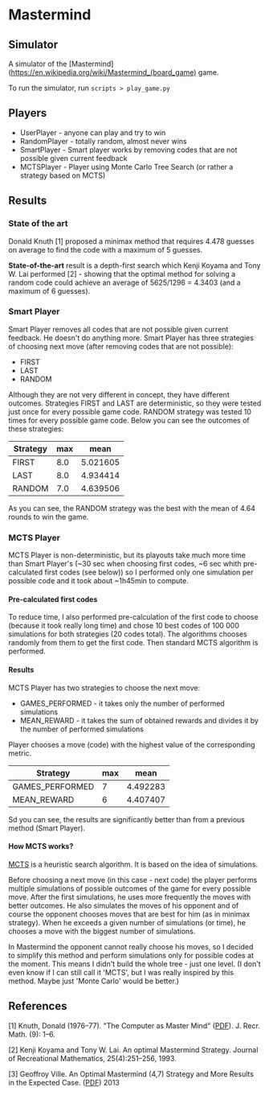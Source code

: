 # Mastermind

## Simulator

A simulator of the [Mastermind](https://en.wikipedia.org/wiki/Mastermind_(board_game) game.

To run the simulator, run `scripts > play_game.py`

## Players

- UserPlayer - anyone can play and try to win
- RandomPlayer - totally random, almost never wins
- SmartPlayer - Smart player works by removing codes that are not possible given current feedback
- MCTSPlayer - Player using Monte Carlo Tree Search (or rather a strategy based on MCTS)


## Results

### State of the art

Donald Knuth [1] proposed a minimax method that requires 4.478 guesses on average to find the code with a maximum of 5 guesses.

**State-of-the-art** result is a depth-first search which Kenji Koyama and Tony W. Lai performed [2] - showing that the optimal method for solving a random code could achieve an average of 5625/1296 = 4.3403 (and a maximum of 6 guesses).

### Smart Player

Smart Player removes all codes that are not possible given current feedback. He doesn't do anything more. Smart Player has three strategies of choosing next move (after removing codes that are not possible):
- FIRST
- LAST
- RANDOM

Although they are not very different in concept, they have different outcomes. Strategies FIRST and LAST are deterministic, so they were tested just once for every possible game code. RANDOM strategy was tested 10 times for every possible game code. Below you can see the outcomes of these strategies:

| Strategy | max | mean     |
|----------|-----|----------|
| FIRST    | 8.0 | 5.021605 |
| LAST     | 8.0 | 4.934414 |
| RANDOM   | 7.0 | 4.639506 |

As you can see, the RANDOM strategy was the best with the mean of 4.64 rounds to win the game.

### MCTS Player

MCTS Player is non-deterministic, but its playouts take much more time than Smart Player's (~30 sec when choosing first codes, ~6 sec whith pre-calculated first codes (see below)) so I performed only one simulation per possible code and it took about ~1h45min to compute.

#### Pre-calculated first codes

To reduce time, I also performed pre-calculation of the first code to choose (because it took really long time) and chose 10 best codes of 100 000 simulations for both strategies (20 codes total). The algorithms chooses randomly from them to get the first code. Then standard MCTS algorithm is performed.

#### Results

MCTS Player has two strategies to choose the next move:
- GAMES_PERFORMED - it takes only the number of performed simulations
- MEAN_REWARD - it takes the sum of obtained rewards and divides it by the number of performed simulations

Player chooses a move (code) with the highest value of the corresponding metric.


| Strategy         | max  | mean     |
|------------------|------|----------|
| GAMES_PERFORMED  | 7    | 4.492283 |
| MEAN_REWARD      | 6    | 4.407407 |

Sd you can see, the results are significantly better than from a previous method (Smart Player).

#### How MCTS works?

[MCTS](https://en.wikipedia.org/wiki/Monte_Carlo_tree_search) is a heuristic search algorithm. It is based on the idea of simulations. 

Before choosing a next move (in this case - next code) the player performs multiple simulations of possible outcomes of the game for every possible move. After the first simulations, he uses more frequently the moves with better outcomes. He also simulates the moves of his opponent and of course the opponent chooses moves that are best for him (as in minimax strategy). When he exceeds a given number of simulations (or time), he chooses a move with the biggest number of simulations.

In Mastermind the opponent cannot really choose his moves, so I decided to simplify this method and perform simulations only for possible codes at the moment. This means I didn't build the whole tree - just one level. (I don't even know if I can still call it 'MCTS', but I was really inspired by this method. Maybe just 'Monte Carlo' would be better.) 


## References

[1] Knuth, Donald (1976–77). "The Computer as Master Mind" ([PDF](http://www.cs.uni.edu/~wallingf/teaching/cs3530/resources/knuth-mastermind.pdf)). J. Recr. Math. (9): 1–6.

[2] Kenji Koyama and Tony W. Lai. An optimal Mastermind Strategy. Journal of Recreational Mathematics, 25(4):251–256, 1993.

[3] Geoffroy Ville. An Optimal Mastermind (4,7) Strategy and More Results in the Expected Case. ([PDF](https://arxiv.org/pdf/1305.1010.pdf)) 2013
